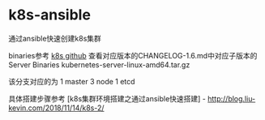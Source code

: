 # k8s-ansible
通过ansible快速创建k8s集群

binaries参考 [k8s github](#https://github.com/kubernetes/kubernetes)
查看对应版本的CHANGELOG-1.6.md中对应子版本的Server Binaries  kubernetes-server-linux-amd64.tar.gz

该分支对应的为
1 master 3 node  1 etcd

具体搭建步骤参考 [k8s集群环境搭建之通过ansible快速搭建] - http://blog.liu-kevin.com/2018/11/14/k8s-2/
